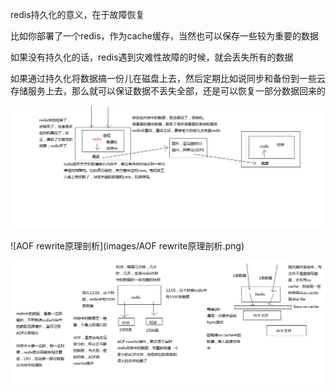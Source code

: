 redis持久化的意义，在于故障恢复

比如你部署了一个redis，作为cache缓存，当然也可以保存一些较为重要的数据

如果没有持久化的话，redis遇到灾难性故障的时候，就会丢失所有的数据

如果通过持久化将数据搞一份儿在磁盘上去，然后定期比如说同步和备份到一些云存储服务上去，那么就可以保证数据不丢失全部，还是可以恢复一部分数据回来的



![redis持久化的意义](images/redis持久化的意义.png)



![AOF rewrite原理剖析](images/AOF rewrite原理剖析.png)

![RDB和AOF的介绍](images/RDB和AOF的介绍.png)